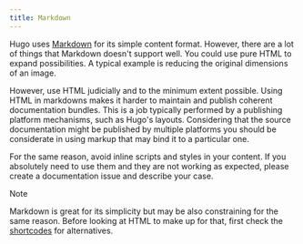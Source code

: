 ```yaml
---
title: Markdown
---
```


Hugo uses [Markdown](https://www.markdownguide.org/) for its simple content format. However, there are a lot of things that Markdown doesn't support well. You could use pure HTML to expand possibilities. A typical example is reducing the original dimensions of an image.

However, use HTML judicially and to the minimum extent possible. Using HTML in markdowns makes it harder to maintain and publish coherent documentation bundles. This is a job typically performed by a publishing platform mechanisms, such as Hugo's layouts. Considering that the source documentation might be published by multiple platforms you should be considerate in using markup that may bind it to a particular one.

For the same reason, avoid inline scripts and styles in your content. If you absolutely need to use them and they are not working as expected, please create a documentation issue and describe your case.

> [!NOTE]
> Markdown is great for its simplicity but may be also constraining for the same reason. Before looking at HTML to make up for that, first check the [shortcodes](https://github.com/gardener/documentation/blob/master/website/documentation/contribute/documentation/shortcodes.md) for alternatives.
